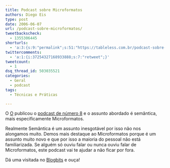 ```yaml
---
title: Podcast sobre Microformatos
authors: Diego Eis
type: post
date: 2006-06-07
url: /podcast-sobre-microformatos/
tweetbackscheck:
  - 1355306445
shorturls:
  - 'a:3:{s:9:"permalink";s:51:"https://tableless.com.br/podcast-sobre-microformatos";s:7:"tinyurl";s:26:"https://tinyurl.com/3zkn4tc";s:4:"isgd";s:19:"https://is.gd/mbnXZ7";}'
twittercomments:
  - 'a:1:{i:37254327168933888;s:7:"retweet";}'
tweetcount:
  - 1
dsq_thread_id: 503035521
categories:
  - Geral
  - podcast
tags:
  - Técnicas e Práticas

---
```

O [O][1] publicou o [podcast de número 8][2] e o assunto abordado é semântica, mais especificamente Microformatos.

Realmente Semântica é um assunto inesgotável por isso não nos alongamos muito. Demos mais destaque ao Microformatos porque é um assunto muito novo e que por isso a maioria do pessoal não está familiarizada. Se alguém só ouviu falar ou nunca ouviu falar de Microformatos, este podcast vai te ajudar a não ficar por fora.

Dá uma visitada no [Blogbits][1] e ouça!

 [1]: https://blogbits.com.br/
 [2]: https://blogbits.com.br/arquivo/blogbits-podcast-8-microformatos-semantica-e-futuro